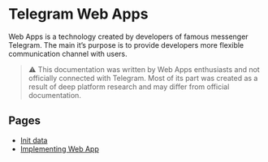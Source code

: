 # Telegram Web Apps

Web Apps is a technology created by developers of famous messenger Telegram. The
main it’s purpose is to provide developers more flexible communication channel
with users.

> ⚠️ This documentation was written by Web Apps enthusiasts and not
> officially connected with Telegram. Most of its part was created as a result
> of deep platform research and may differ from official documentation.

## Pages

- [Init data](init-data.md)
- [Implementing Web App](implementing-web-app.md)
